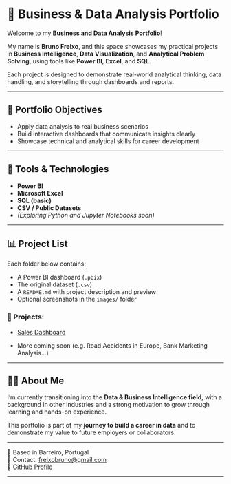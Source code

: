 # 📁 Business & Data Analysis Portfolio

Welcome to my **Business and Data Analysis Portfolio**!

My name is **Bruno Freixo**, and this space showcases my practical projects in **Business Intelligence**, **Data Visualization**, and **Analytical Problem Solving**, using tools like **Power BI**, **Excel**, and **SQL**.

Each project is designed to demonstrate real-world analytical thinking, data handling, and storytelling through dashboards and reports.

---

## 🎯 Portfolio Objectives

- Apply data analysis to real business scenarios  
- Build interactive dashboards that communicate insights clearly  
- Showcase technical and analytical skills for career development  

---

## 🧰 Tools & Technologies

- **Power BI**
- **Microsoft Excel**
- **SQL (basic)**
- **CSV / Public Datasets**
- *(Exploring Python and Jupyter Notebooks soon)*

---

## 📊 Project List

Each folder below contains:
- A Power BI dashboard (`.pbix`)
- The original dataset (`.csv`)
- A `README.md` with project description and preview
- Optional screenshots in the `images/` folder

### 🔹 Projects:

- [Sales Dashboard](./Sales%20Dashboard)

- More coming soon (e.g. Road Accidents in Europe, Bank Marketing Analysis...)

---

## 👨‍💻 About Me

I’m currently transitioning into the **Data & Business Intelligence field**, with a background in other industries and a strong motivation to grow through learning and hands-on experience.

This portfolio is part of my **journey to build a career in data** and to demonstrate my value to future employers or collaborators.

---

📍 Based in Barreiro, Portugal  
📧 Contact: freixobruno@gmail.com  
🔗 [GitHub Profile](https://github.com/Freixo88)

---
